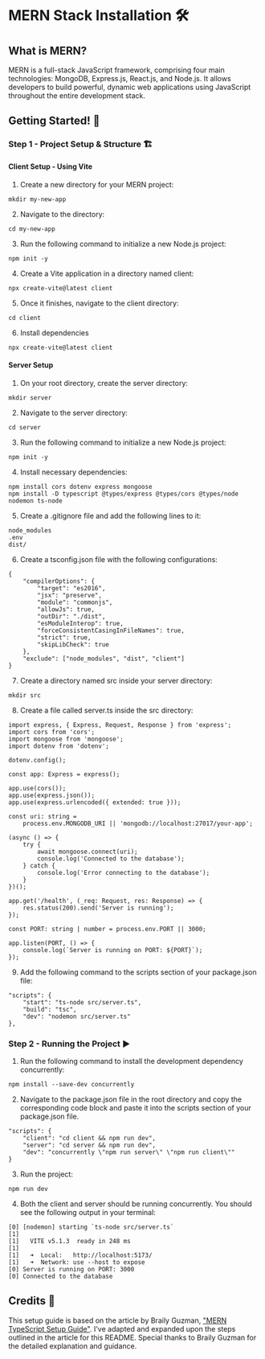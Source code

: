# MERN Stack Installation 🛠️

## What is MERN?

MERN is a full-stack JavaScript framework, comprising four main technologies: MongoDB, Express.js, React.js, and Node.js. It allows developers to build powerful, dynamic web applications using JavaScript throughout the entire development stack.

## Getting Started! 🚀

### Step 1 - Project Setup & Structure 🏗️

####  Client Setup - Using Vite

1. Create a new directory for your MERN project:

```
mkdir my-new-app
```
2. Navigate to the directory:

```
cd my-new-app
```
3. Run the following command to initialize a new Node.js project:

```
npm init -y
```
4. Create a Vite application in a directory named client:

```
npx create-vite@latest client
```

5. Once it finishes, navigate to the client directory:

```
cd client
```
6. Install dependencies


```
npx create-vite@latest client
```

#### Server Setup

1. On your root directory, create the server directory:
```
mkdir server
```
2. Navigate to the server directory:

```
cd server 
```
3. Run the following command to initialize a new Node.js project:

```
npm init -y
```
4. Install necessary dependencies:

```
npm install cors dotenv express mongoose
npm install -D typescript @types/express @types/cors @types/node nodemon ts-node
```

5. Create a .gitignore file and add the following lines to it:

```
node_modules
.env
dist/
```
6. Create a tsconfig.json file with the following configurations:

```
{
    "compilerOptions": {
        "target": "es2016",
        "jsx": "preserve",
        "module": "commonjs",
        "allowJs": true,
        "outDir": "./dist",
        "esModuleInterop": true,
        "forceConsistentCasingInFileNames": true,
        "strict": true,
        "skipLibCheck": true
    },
    "exclude": ["node_modules", "dist", "client"]
}
```
7. Create a directory named src inside your server directory:

```
mkdir src
```
8. Create a file called server.ts inside the src directory:

```
import express, { Express, Request, Response } from 'express';
import cors from 'cors';
import mongoose from 'mongoose';
import dotenv from 'dotenv';

dotenv.config();

const app: Express = express();

app.use(cors());
app.use(express.json());
app.use(express.urlencoded({ extended: true }));

const uri: string =
    process.env.MONGODB_URI || 'mongodb://localhost:27017/your-app';

(async () => {
    try {
        await mongoose.connect(uri);
        console.log('Connected to the database');
    } catch {
        console.log('Error connecting to the database');
    }
})();

app.get('/health', (_req: Request, res: Response) => {
    res.status(200).send('Server is running');
});

const PORT: string | number = process.env.PORT || 3000;

app.listen(PORT, () => {
    console.log(`Server is running on PORT: ${PORT}`);
});

```
9. Add the following command to the scripts section of your package.json file:

```
"scripts": {
    "start": "ts-node src/server.ts",
    "build": "tsc",
    "dev": "nodemon src/server.ts"
},
```


### Step 2 - Running the Project ▶️

1. Run the following command to install the development dependency concurrently:

```
npm install --save-dev concurrently
```

2. Navigate to the package.json file in the root directory and copy the corresponding code block and paste it into the scripts section of your package.json file.
```
"scripts": {
    "client": "cd client && npm run dev",
    "server": "cd server && npm run dev",
    "dev": "concurrently \"npm run server\" \"npm run client\""
}
```
3. Run the project:
```
npm run dev
```

4. Both the client and server should be running concurrently. You should see the following output in your terminal:
```
[0] [nodemon] starting `ts-node src/server.ts`
[1]
[1]   VITE v5.1.3  ready in 248 ms
[1]
[1]   ➜  Local:   http://localhost:5173/
[1]   ➜  Network: use --host to expose
[0] Server is running on PORT: 3000
[0] Connected to the database
```
## Credits 🌟

This setup guide is based on the article by Braily Guzman, ["MERN TypeScript Setup Guide"](https://medium.com/@brailyguzman/mern-typescript-setup-guide-af1500100d4b). I've adapted and expanded upon the steps outlined in the article for this README. Special thanks to Braily Guzman for the detailed explanation and guidance.

